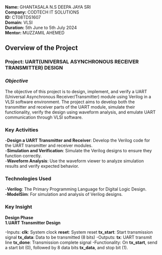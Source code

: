 **Name:** GHANTASALA N.S DEEPA JAYA SRI                                                                                                                                                                                              
**Company:** CODTECH IT SOLUTIONS                                                                                                                                                                                            
**ID:** CT08TDS1607                                                                                                                                                                                                                            
**Domain:** VLSI                                                                                                                                                                                                                      
**Duration:** 5th June to 5th July 2024                                                                                                                                                                                                      
**Mentor:** MUZZAMIL AHEMED                                                                                                                                                                                                                                                                                   
## **Overview of the Project**                                                                                                                                              
### **Project**: UART(UNIVERSAL ASYNCHRONOUS RECEIVER TRANSMITTER) DESIGN                                                                                                                                  
### *Objective*                                                                                                                                                                                                        
The objective of this project is to design, implement, and verify a UART (Universal Asynchronous Receiver/Transmitter) module using Verilog in a VLSI software environment. The project aims to develop both the transmitter and receiver parts of the UART module, simulate their functionality, verify the design using waveform analysis, and emulate UART communication through VLSI software.                                                                                                                 
### Key Activities                                                                                                                                                                                                                                                                                                                      
-**Design a UART Transmitter and Receiver**: Develop the Verilog code for the UART transmitter and receiver modules.                                      
-**Simulation and Verification**: Simulate the Verilog designs to ensure they function correctly.                                                                     
-**Waveform Analysis**: Use the waveform viewer to analyze simulation results and verify expected behavior.                                                                  
### Technologies Used                                                                                                                                                                                                                                                                                                                   
-**Verilog**: The Primary Programming Language for Digital Logic Design.                                                                                            
-**ModelSim**: For simulation and analysis of Verilog designs. 

### Key Insight                                                                                                                                                                                                                     
**Design Phase**                                                                                                                                                                
**1.UART Transmitter Design**

-Inputs:
**clk**: System clock
**reset**: System reset
**tx_start**: Start transmission signal
**tx_data**: Data to be transmitted (8 bits)
-Outputs:
**tx**: UART transmit line
**tx_done**: Transmission complete signal
-Functionality:
On **tx_start**, send a start bit (0), followed by 8 data bits **tx_data**, and stop bit (1).

